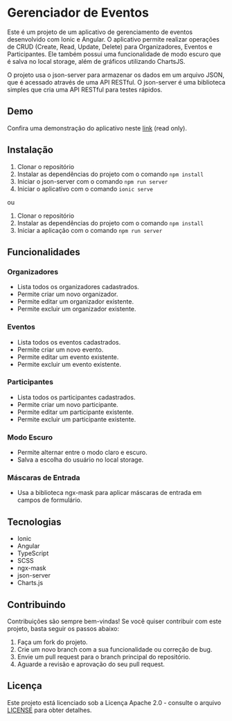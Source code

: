 # Gerenciador de Eventos

Este é um projeto de um aplicativo de gerenciamento de eventos desenvolvido com Ionic e Angular. O aplicativo permite realizar operações de CRUD (Create, Read, Update, Delete) para Organizadores, Eventos e Participantes. Ele também possui uma funcionalidade de modo escuro que é salva no local storage, além de gráficos utilizando ChartsJS.

O projeto usa o json-server para armazenar os dados em um arquivo JSON, que é acessado através de uma API RESTful. O json-server é uma biblioteca simples que cria uma API RESTful para testes rápidos.

## Demo

Confira uma demonstração do aplicativo neste [link](https://events-manager-ionic.vercel.app) (read only).

## Instalação

1. Clonar o repositório
2. Instalar as dependências do projeto com o comando `npm install`
3. Iniciar o json-server com o comando `npm run server`
4. Iniciar o aplicativo com o comando `ionic serve`

ou

1. Clonar o repositório
2. Instalar as dependências do projeto com o comando `npm install`
3. Iniciar a aplicação com o comando `npm run server`

## Funcionalidades

### Organizadores

- Lista todos os organizadores cadastrados.
- Permite criar um novo organizador.
- Permite editar um organizador existente.
- Permite excluir um organizador existente.

### Eventos

- Lista todos os eventos cadastrados.
- Permite criar um novo evento.
- Permite editar um evento existente.
- Permite excluir um evento existente.

### Participantes

- Lista todos os participantes cadastrados.
- Permite criar um novo participante.
- Permite editar um participante existente.
- Permite excluir um participante existente.

### Modo Escuro

- Permite alternar entre o modo claro e escuro.
- Salva a escolha do usuário no local storage.

### Máscaras de Entrada

- Usa a biblioteca ngx-mask para aplicar máscaras de entrada em campos de formulário.

## Tecnologias

- Ionic
- Angular
- TypeScript
- SCSS
- ngx-mask
- json-server
- Charts.js

## Contribuindo

Contribuições são sempre bem-vindas! Se você quiser contribuir com este projeto, basta seguir os passos abaixo:

1. Faça um fork do projeto.
2. Crie um novo branch com a sua funcionalidade ou correção de bug.
3. Envie um pull request para o branch principal do repositório.
4. Aguarde a revisão e aprovação do seu pull request.

## Licença

Este projeto está licenciado sob a Licença Apache 2.0 - consulte o arquivo [LICENSE](LICENSE) para obter detalhes.
